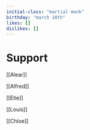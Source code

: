 ```yaml
---
initial-class: "martial monk" 
birthday: "march 10th" 
likes: [] 
dislikes: []
---
```


# Support

[[Alear]]

[[Alfred]]

[[Etie]]

[[Louis]]

[[Chloe]]


